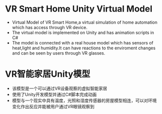 # VR Smart Home Unity Virtual Model
- Virtual Model of VR Smart Home,a virtual simulation of home automation which has access through VR device.
- The virtual model is implemented on Unity and has animation scripts in C#
- The model is connected with a real house model which has sensors of heat,light and humidity.It can have reactions to the enviroment changes and can be seen by users through VR glasses.

# VR智能家居Unity模型
- 该模型是一个可以通过VR设备观察的虚拟智能家居
- 使用了Unity开发模型并通过C#脚本完成动画
- 模型与一个现实中具有温度，光照和湿度传感器的房屋模型相连，可以对环境变化作出反应并能被用户通过VR眼镜观察到
